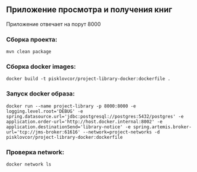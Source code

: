 ## Приложение просмотра и получения книг

Приложение отвечает на порут 8000

### Сборка проекта:
````
mvn clean package
````

### Сборка docker images:
````shell
docker build -t pisklovcor/project-library-docker:dockerfile .
````

### Запуск docker образа:
````shell
docker run --name project-library -p 8000:8000 -e logging.level.root='DEBUG' -e spring.datasource.url='jdbc:postgresql://postgres:5432/postgres' -e application.order-url='http://host.docker.internal:8002' -e application.destinationSend='library-notice' -e spring.artemis.broker-url='tcp://jms-broker:61616' --network=project-networks -d pisklovcor/project-library-docker:dockerfile
````

### Проверка network:
````shell
docker network ls
````
